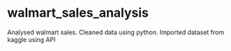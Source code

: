 # walmart_sales_analysis
Analysed walmart sales. Cleaned data using python. Imported dataset from kaggle using API
